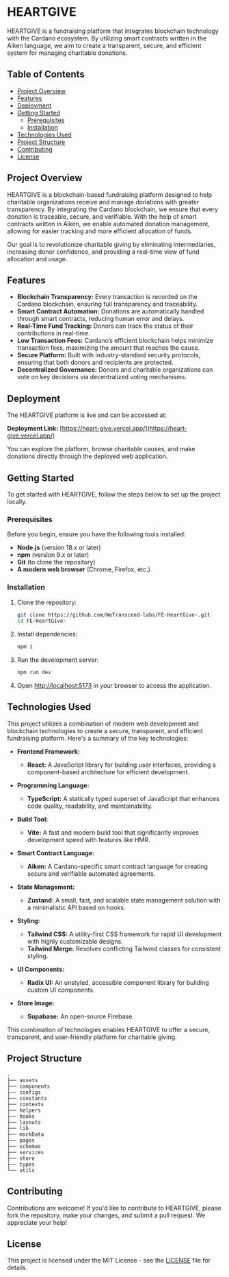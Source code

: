 # HEARTGIVE

HEARTGIVE is a fundraising platform that integrates blockchain technology with the Cardano ecosystem. By utilizing smart contracts written in the Aiken language, we aim to create a transparent, secure, and efficient system for managing charitable donations.

## Table of Contents

- [Project Overview](#project-overview)
- [Features](#features)
- [Deployment](#deployment)
- [Getting Started](#getting-started)
  - [Prerequisites](#prerequisites)
  - [Installation](#installation)
- [Technologies Used](#technologies-used)
- [Project Structure](#project-structure)
- [Contributing](#contributing)
- [License](#license)

## Project Overview

HEARTGIVE is a blockchain-based fundraising platform designed to help charitable organizations receive and manage donations with greater transparency. By integrating the Cardano blockchain, we ensure that every donation is traceable, secure, and verifiable. With the help of smart contracts written in Aiken, we enable automated donation management, allowing for easier tracking and more efficient allocation of funds.

Our goal is to revolutionize charitable giving by eliminating intermediaries, increasing donor confidence, and providing a real-time view of fund allocation and usage.

## Features

- **Blockchain Transparency:** Every transaction is recorded on the Cardano blockchain, ensuring full transparency and traceability.
- **Smart Contract Automation:** Donations are automatically handled through smart contracts, reducing human error and delays.
- **Real-Time Fund Tracking:** Donors can track the status of their contributions in real-time.
- **Low Transaction Fees:** Cardano’s efficient blockchain helps minimize transaction fees, maximizing the amount that reaches the cause.
- **Secure Platform:** Built with industry-standard security protocols, ensuring that both donors and recipients are protected.
- **Decentralized Governance:** Donors and charitable organizations can vote on key decisions via decentralized voting mechanisms.

## Deployment

The HEARTGIVE platform is live and can be accessed at:

**Deployment Link:** [https://heart-give.vercel.app/](https://heart-give.vercel.app/)

You can explore the platform, browse charitable causes, and make donations directly through the deployed web application.

## Getting Started

To get started with HEARTGIVE, follow the steps below to set up the project locally.

### Prerequisites

Before you begin, ensure you have the following tools installed:

- **Node.js** (version 18.x or later)
- **npm** (version 9.x or later)
- **Git** (to clone the repository)
- **A modern web browser** (Chrome, Firefox, etc.)

### Installation

1. Clone the repository:
   ```bash
   git clone https://github.com/WeTranscend-labs/FE-HeartGive-.git
   cd FE-HeartGive-
   ```
2. Install dependencies:
   ```bash
   npm i
   ```
3. Run the development server:
   ```bash
   npm run dev
   ```
4. Open [http://localhost:5173](http://localhost:5173) in your browser to access the application.

## Technologies Used

This project utilizes a combination of modern web development and blockchain technologies to create a secure, transparent, and efficient fundraising platform. Here's a summary of the key technologies:

- **Frontend Framework:**

  - **React:** A JavaScript library for building user interfaces, providing a component-based architecture for efficient development.

- **Programming Language:**

  - **TypeScript:** A statically typed superset of JavaScript that enhances code quality, readability, and maintainability.

- **Build Tool:**

  - **Vite:** A fast and modern build tool that significantly improves development speed with features like HMR.

- **Smart Contract Language:**

  - **Aiken:** A Cardano-specific smart contract language for creating secure and verifiable automated agreements.

- **State Management:**

  - **Zustand:** A small, fast, and scalable state management solution with a minimalistic API based on hooks.

- **Styling:**

  - **Tailwind CSS:** A utility-first CSS framework for rapid UI development with highly customizable designs.
  - **Tailwind Merge:** Resolves conflicting Tailwind classes for consistent styling.

- **UI Components:**

  - **Radix UI:** An unstyled, accessible component library for building custom UI components.

- **Store Image:**
  - **Supabase:** An open-source Firebase.

This combination of technologies enables HEARTGIVE to offer a secure, transparent, and user-friendly platform for charitable giving.

## Project Structure

```
.
├── assets
├── components
├── configs
├── constants
├── contexts
├── helpers
├── hooks
├── layouts
├── lib
├── mockData
├── pages
├── schemas
├── services
├── store
├── types
└── utils
```

## Contributing

Contributions are welcome! If you'd like to contribute to HEARTGIVE, please fork the repository, make your changes, and submit a pull request. We appreciate your help!

## License

This project is licensed under the MIT License - see the [LICENSE](LICENSE) file for details.
